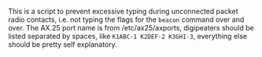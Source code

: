 This is a script to prevent excessive typing during unconnected packet radio contacts, i.e. not typing the flags for the `beacon` command over and over.
The AX.25 port name is from /etc/ax25/axports, digipeaters should be listed separated by spaces, like `K1ABC-1 K2DEF-2 K3GHI-3`, everything else should be pretty self explanatory.
